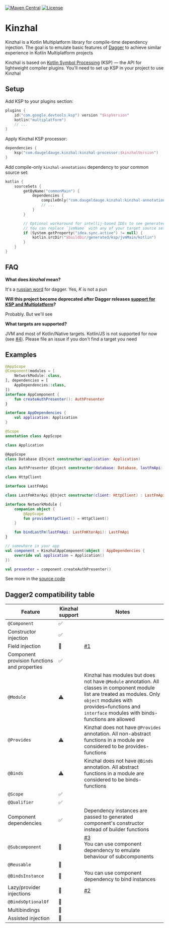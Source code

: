 [![Maven Central](https://img.shields.io/maven-central/v/com.daugeldauge.kinzhal/kinzhal-processor?color=blue)](https://search.maven.org/search?q=g:com.daugeldauge.kinzhal)
[![License](https://img.shields.io/badge/License-Apache%202.0-blue.svg)](http://www.apache.org/licenses/LICENSE-2.0)

# Kinzhal

Kinzhal is a Kotlin Multiplatform library for compile-time dependency injection. The goal is to emulate basic features of [Dagger](https://dagger.dev/) to achieve similar experience in Kotlin Multiplatform projects

Kinzhal is based on [Kotlin Symbol Processing](https://github.com/google/ksp) (KSP) — the API for lightweight compiler plugins. You'll need to set up KSP in your project to use Kinzhal

## Setup

Add KSP to your plugins section:
```kotlin
plugins {
    id("com.google.devtools.ksp") version "$kspVersion"
    kotlin("multiplatform")
    // ...
}
```

Apply Kinzhal KSP processor: 
```kotlin
dependencies {
    ksp("com.daugeldauge.kinzhal:kinzhal-processor:$kinzhalVersion")
}
```

Add compile-only `kinzhal-annotations` dependency to your common source set:
```kotlin
kotlin {    
    sourceSets {
        getByName("commonMain") {
            dependencies {
                compileOnly("com.daugeldauge.kinzhal:kinzhal-annotations:$kinzhalVersion")
                // ...
            }
        }

        // Optional workaround for intellij-based IDEs to see generated code. This probably will be fixed someday in KSP plugin.
        // You can replace `jvmName` with any of your target source sets. After the source set is built IDE will start to recognize generate code
        if (System.getProperty("idea.sync.active") != null) {
            kotlin.srcDir("$buildDir/generated/ksp/jvmMain/kotlin")
        }
    }
}
```


## FAQ

**What does *kinzhal* mean?**

It's a [russian word](https://en.wiktionary.org/wiki/кинжал) for dagger. Yes, *K* is not a pun
  
**Will this project become deprecated after Dagger releases [support for KSP and Multiplatform](https://github.com/google/dagger/issues/2349)?** 

Probably. But we'll see

**What targets are supported?**

JVM and most of Kotlin/Native targets. Kotlin/JS is not supported for now (see [#4](https://github.com/daugeldauge/kinzhal/issues/4)). Please file an issue if you don't find a target you need

## Examples

```kotlin
@AppScope
@Component(modules = [
    NetworkModule::class,
], dependencies = [
    AppDependencies::class,
])
interface AppComponent {
    fun createAuthPresenter(): AuthPresenter
}

interface AppDependencies {
    val application: Application
}

@Scope
annotation class AppScope

class Application

@AppScope
class Database @Inject constructor(application: Application)

class AuthPresenter @Inject constructor(database: Database, lastFmApi: LastFmApi)

class HttpClient

interface LastFmApi

class LastFmKtorApi @Inject constructor(client: HttpClient) : LastFmApi

interface NetworkModule {
    companion object {
        @AppScope
        fun provideHttpClient() = HttpClient()
    }

    fun bindLastFm(lastFmApi: LastFmKtorApi): LastFmApi
}

// somewhere in your app
val component = KinzhalAppComponent(object : AppDependencies {
    override val application = Application()
})

val presenter = component.createAuthPresenter()
```
See more in the [source code](https://github.com/daugeldauge/kinzhal/tree/master/sample/src/commonMain/kotlin/com/daugeldauge/kinzhal/sample/graph)
  
## Dagger2 compatibility table

| Feature    | Kinzhal support | Notes      |
| ---------- | --------------- | -----------|
| `@Component` | ✅ | |
| Constructor injection | ✅ | |
| Field injection | 🚫 | [#1](https://github.com/daugeldauge/kinzhal/issues/1) |
| Component provision functions and properties | ✅ | |
| `@Module` | ⚠️ | Kinzhal has modules but does not have `@Module` annotation. All classes in component module list are treated as modules. Only `object` modules with provides=functions and `interface` modules with binds-functions are allowed |
| `@Provides` | ⚠️ | Kinzhal does not have `@Provides` annotation. All non-abstract functions in a module are considered to be provides-functions |
| `@Binds` | ⚠️ | Kinzhal does not have `@Binds` annotation. All abstract functions in a module are considered to be binds-functions |
| `@Scope` | ✅ | |
| `@Qualifier` | ✅ | |
| Component dependencies | ✅ | Dependency instances are passed to generated component's constructor instead of builder functions |
| `@Subcomponent` | 🚫 | [#3](https://github.com/daugeldauge/kinzhal/issues/3) <br> You can use component dependency to emulate behaviour of subcomponents |
| `@Reusable` | 🚫 | |
| `@BindsInstance` | 🚫 | You can use component dependency to bind instances |
| Lazy/provider injections | 🚫 | [#2](https://github.com/daugeldauge/kinzhal/issues/2) |
| `@BindsOptionalOf` | 🚫 |
| Multibindings | 🚫 | |
| Assisted injection | 🚫 | |


